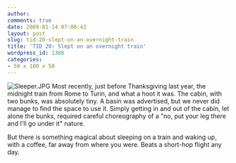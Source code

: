 ```yaml
---
author:
comments: true
date: 2009-01-14 07:00:43
layout: post
slug: tid-20-slept-on-an-overnight-train
title: 'TID 20: Slept on an overnight train'
wordpress_id: 1308
categories:
- 50 x 100 x 50
---
```


![Sleeper.JPG](/uploads/2009/01/sleeper.jpg) Most recently, just before Thanksgiving last year, the midnight train from Rome to Turin, and what a hoot it was. The cabin, with two bunks, was absolutely tiny. A basin was advertised, but we never did manage to find the space to use it. Simply getting in and out of the cabin, let alone the bunks, required careful choreography of a "no, put your leg there and I'll go under it" nature.

But there is something magical about sleeping on a train and waking up, with a coffee, far away from where you were. Beats a short-hop flight any day.


